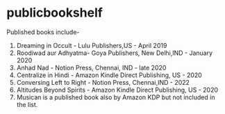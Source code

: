 # publicbookshelf

Published books include-
1. Dreaming in Occult - Lulu Publishers,US - April 2019
2. Roodiwad aur Adhyatma- Goya Publishers, New Delhi,IND - January 2020
3. Anhad Nad - Notion Press, Chennai, IND - late 2020
4. Centralize in Hindi - Amazon Kindle Direct Publishing, US - 2020
5. Conversing Left to Right - Notion Press, Chennai,IND - 2022
6. Altitudes Beyond Spirits - Amazon Kindle Direct Publishing,  US - 2020
7. Musican is a published book also by Amazon KDP but not included in the list.
